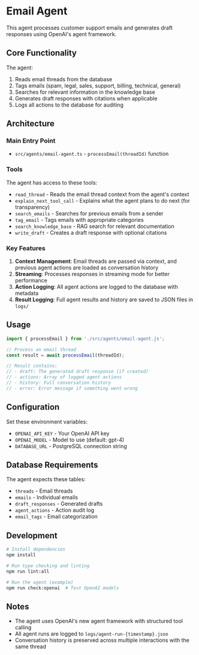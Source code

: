 # Email Agent

This agent processes customer support emails and generates draft responses using OpenAI's agent framework.

## Core Functionality

The agent:
1. Reads email threads from the database
2. Tags emails (spam, legal, sales, support, billing, technical, general)
3. Searches for relevant information in the knowledge base
4. Generates draft responses with citations when applicable
5. Logs all actions to the database for auditing

## Architecture

### Main Entry Point
- `src/agents/email-agent.ts` - `processEmail(threadId)` function

### Tools
The agent has access to these tools:
- `read_thread` - Reads the email thread context from the agent's context
- `explain_next_tool_call` - Explains what the agent plans to do next (for transparency)
- `search_emails` - Searches for previous emails from a sender
- `tag_email` - Tags emails with appropriate categories
- `search_knowledge_base` - RAG search for relevant documentation
- `write_draft` - Creates a draft response with optional citations

### Key Features

1. **Context Management**: Email threads are passed via context, and previous agent actions are loaded as conversation history
2. **Streaming**: Processes responses in streaming mode for better performance
3. **Action Logging**: All agent actions are logged to the database with metadata
4. **Result Logging**: Full agent results and history are saved to JSON files in `logs/`

## Usage

```typescript
import { processEmail } from './src/agents/email-agent.js';

// Process an email thread
const result = await processEmail(threadId);

// Result contains:
// - draft: The generated draft response (if created)
// - actions: Array of logged agent actions
// - history: Full conversation history
// - error: Error message if something went wrong
```

## Configuration

Set these environment variables:
- `OPENAI_API_KEY` - Your OpenAI API key
- `OPENAI_MODEL` - Model to use (default: gpt-4)
- `DATABASE_URL` - PostgreSQL connection string

## Database Requirements

The agent expects these tables:
- `threads` - Email threads
- `emails` - Individual emails
- `draft_responses` - Generated drafts
- `agent_actions` - Action audit log
- `email_tags` - Email categorization

## Development

```bash
# Install dependencies
npm install

# Run type checking and linting
npm run lint:all

# Run the agent (example)
npm run check:openai  # Test OpenAI models
```

## Notes

- The agent uses OpenAI's new agent framework with structured tool calling
- All agent runs are logged to `logs/agent-run-{timestamp}.json`
- Conversation history is preserved across multiple interactions with the same thread